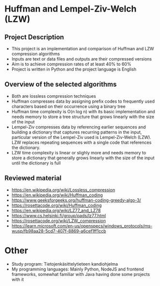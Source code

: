 # Huffman and Lempel-Ziv-Welch (LZW)

## Project Description
- This project is an implementation and comparison of Huffman and LZW compression algorithms
- Inputs are text or data files and outputs are their compressed versions
- Aim is to achieve compression rates of at least 40% to 60%
- Project is written in Python and the project language is English

## Overview of the selected algorithms
- Both are lossless compression techniques
- Huffman compresses data by assigning prefix codes to frequently used characters based on their occurrence using a binary tree
- Huffman time complexity is O(n log n) with its basic implementation and needs memory to store a tree structure that grows linearly with the size of the input
- Lempel-Ziv compresses data by referencing earlier sequences and building a dictionary that captures recurring patterns in the input, particular version of the Lempel-Ziv used is Lempel-Ziv-Welch (LZW). LZW replaces repeating sequences with a single code that references the dictionary.
- LZW time complexity is linear or slighly more and needs memory to store a dictionary that generally grows linearly with the size of the input until the dictionary is full

## Reviewed material

- https://en.wikipedia.org/wiki/Lossless_compression
- https://en.wikipedia.org/wiki/Huffman_coding
- https://www.geeksforgeeks.org/huffman-coding-greedy-algo-3/
- https://rosettacode.org/wiki/Huffman_coding 
- https://en.wikipedia.org/wiki/LZ77_and_LZ78
- https://www.cs.helsinki.fi/group/pads/lz77.html
- https://rosettacode.org/wiki/LZW_compression
- https://learn.microsoft.com/en-us/openspecs/windows_protocols/ms-wusp/fb98aa28-5cd7-407f-8869-a6cef1ff1ccb

# Other
- Study program: Tietojenkäsittelytieteen kandiohjelma
- My programming languages: Mainly Python, NodeJS and frontend frameworks, somewhat familiar with Java having done some projects with it
